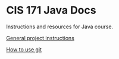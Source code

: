 # CIS 171 Java Docs

Instructions and resources for Java course.

[General project instructions](general-project-instructions/README.md)

[How to use git](git-instructions/README.md)